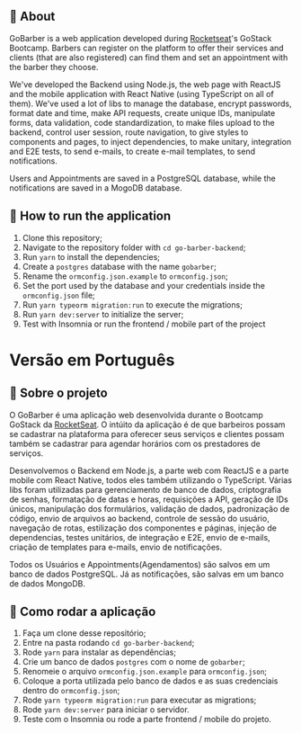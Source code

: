 ## :rocket: About

GoBarber is a web application developed during [Rocketseat](https://rocketseat.com.br/)'s GoStack Bootcamp.
Barbers can register on the platform to offer their services and clients (that are also registered) can find them and set an appointment with the barber they choose.

We've developed the Backend using Node.js, the web page with ReactJS and the mobile application with React Native (using TypeScript on all of them).
We've used a lot of libs to manage the database, encrypt passwords, format date and time, make API requests, create unique IDs, manipulate forms, data validation, code standardization, to make files upload to the backend, control user session, route navigation, to give styles to components and pages, to inject dependencies, to make unitary, integration and E2E tests, to send e-mails, to create e-mail templates, to send notifications.

Users and Appointments are saved in a PostgreSQL database, while the notifications are saved in a MogoDB database.


## 🚀 How to run the application

1. Clone this repository;
2. Navigate to the repository folder with `cd go-barber-backend`;
3. Run `yarn` to install the dependencies;
4. Create a `postgres` database with the name `gobarber`;
5. Rename the `ormconfig.json.example` to `ormconfig.json`;
6. Set the port used by the database and your credentials inside the `ormconfig.json` file;
7. Run `yarn typeorm migration:run` to execute the migrations;
8. Run `yarn dev:server` to initialize the server;
9. Test with Insomnia or run the frontend / mobile part of the project




# Versão em Português

## :rocket: Sobre o projeto

O GoBarber é uma aplicação web desenvolvida durante o Bootcamp GoStack da [RocketSeat](https://rocketseat.com.br/).
O intúito da aplicação é de que barbeiros possam se cadastrar na plataforma para oferecer seus serviços e clientes possam também se cadastrar para agendar horários com os prestadores de serviços.

Desenvolvemos o Backend em Node.js, a parte web com ReactJS e a parte mobile com React Native, todos eles também utilizando o TypeScript.
Várias libs foram utilizadas para gerenciamento de banco de dados, criptografia de senhas, formatação de datas e horas, requisições a API, geração de IDs únicos, manipulação dos formulários, validação de dados, padronização de código, envio de arquivos ao backend, controle de sessão do usuário, navegação de rotas, estilização dos componentes e páginas, injeção de dependencias, testes unitários, de integração e E2E, envio de e-mails, criação de templates para e-mails, envio de notificações.

Todos os Usuários e Appointments(Agendamentos) são salvos em um banco de dados PostgreSQL. Já as notificações, são salvas em um banco de dados MongoDB.

## 🚀 Como rodar a aplicação

1. Faça um clone desse repositório;
2. Entre na pasta rodando `cd go-barber-backend`;
3. Rode `yarn` para instalar as dependências;
4. Crie um banco de dados `postgres` com o nome de `gobarber`;
5. Renomeie o arquivo `ormconfig.json.example` para `ormconfig.json`;
6. Coloque a porta utilizada pelo banco de dados e as suas credenciais dentro do `ormconfig.json`;
7. Rode `yarn typeorm migration:run` para executar as migrations;
8. Rode `yarn dev:server` para iniciar o servidor.
9. Teste com o Insomnia ou rode a parte frontend / mobile do projeto.

